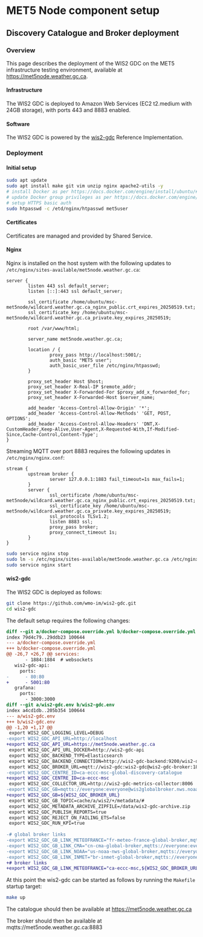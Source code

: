 # MET5 Node component setup

## 
## Discovery Catalogue and Broker deployment

### Overview

This page describes the deployment of the WIS2 GDC on the MET5 infrastructure testing environment, available at https://met5node.weather.gc.ca.

#### Infrastructure

The WIS2 GDC is deployed to Amazon Web Services (EC2 t2.medium with 24GB storage), with ports 443 and 8883 enabled.

#### Software

The WIS2 GDC is powered by the [wis2-gdc](https://github.com/wmo-im/wis2-gdc) Reference Implementation.

### Deployment

#### Initial setup

```bash
sudo apt update
sudo apt install make git vim unzip nginx apache2-utils -y
# install Docker as per https://docs.docker.com/engine/install/ubuntu/#install-using-the-repository
# update Docker group privileges as per https://docs.docker.com/engine/install/linux-postinstall
# setup HTTPS basic auth
sudo htpasswd -c /etd/nginx/htpasswd met5user
```

#### Certificates

Certificates are managed and provided by Shared Service.

#### Nginx

Nginx is installed on the host system with the following updates to `/etc/nginx/sites-available/met5node.weather.gc.ca`:

```
server {
        listen 443 ssl default_server;
        listen [::]:443 ssl default_server;

        ssl_certificate /home/ubuntu/msc-met5node/wildcard.weather.gc.ca_nginx_public.crt_expires_20250519.txt;
        ssl_certificate_key /home/ubuntu/msc-met5node/wildcard.weather.gc.ca_private.key_expires_20250519;

        root /var/www/html;

        server_name met5node.weather.gc.ca;

        location / {
                proxy_pass http://localhost:5001/;
                auth_basic "MET5 user";
                auth_basic_user_file /etc/nginx/htpasswd;
        }

        proxy_set_header Host $host;
        proxy_set_header X-Real-IP $remote_addr;
        proxy_set_header X-Forwarded-For $proxy_add_x_forwarded_for;
        proxy_set_header X-Forwarded-Host $server_name;

        add_header 'Access-Control-Allow-Origin' '*';
        add_header 'Access-Control-Allow-Methods' 'GET, POST, OPTIONS';
        add_header 'Access-Control-Allow-Headers' 'DNT,X-CustomHeader,Keep-Alive,User-Agent,X-Requested-With,If-Modified-Since,Cache-Control,Content-Type';
}
```

Streaming MQTT over port 8883 requires the following updates in `/etc/nginx/nginx.conf`:


```
stream {
        upstream broker {
                server 127.0.0.1:1883 fail_timeout=1s max_fails=1;
        }
        server {
                ssl_certificate /home/ubuntu/msc-met5node/wildcard.weather.gc.ca_nginx_public.crt_expires_20250519.txt;
                ssl_certificate_key /home/ubuntu/msc-met5node/wildcard.weather.gc.ca_private.key_expires_20250519;
                ssl_protocols TLSv1.2;
                listen 8883 ssl;
                proxy_pass broker;
                proxy_connect_timeout 1s;
        }
}
```

```bash
sudo service nginx stop
sudo ln -s /etc/nginx/sites-available/met5node.weather.gc.ca /etc/nginx/sites-enabled/met5node.weather.gc.ca
sudo service nginx start
```

#### wis2-gdc

The WIS2 GDC is deployed as follows:

```bash
git clone https://github.com/wmo-im/wis2-gdc.git
cd wis2-gdc
```

The default setup requires the following changes:

```diff
diff --git a/docker-compose.override.yml b/docker-compose.override.yml
index 79d4c79..29ddb23 100644
--- a/docker-compose.override.yml
+++ b/docker-compose.override.yml
@@ -26,7 +26,7 @@ services:
       - 1884:1884  # websockets
   wis2-gdc-api:
     ports:
-      - 80:80
+      - 5001:80
   grafana:
     ports:
       - 3000:3000
diff --git a/wis2-gdc.env b/wis2-gdc.env
index a4cd1db..205b354 100644
--- a/wis2-gdc.env
+++ b/wis2-gdc.env
@@ -1,20 +1,17 @@
 export WIS2_GDC_LOGGING_LEVEL=DEBUG
-export WIS2_GDC_API_URL=http://localhost
+export WIS2_GDC_API_URL=https://met5node.weather.gc.ca
 export WIS2_GDC_API_URL_DOCKER=http://wis2-gdc-api
 export WIS2_GDC_BACKEND_TYPE=Elasticsearch
 export WIS2_GDC_BACKEND_CONNECTION=http://wis2-gdc-backend:9200/wis2-discovery-metadata
 export WIS2_GDC_BROKER_URL=mqtt://wis2-gdc:wis2-gdc@wis2-gdc-broker:1883
-export WIS2_GDC_CENTRE_ID=ca-eccc-msc-global-discovery-catalogue
+export WIS2_GDC_CENTRE_ID=ca-eccc-msc
 export WIS2_GDC_COLLECTOR_URL=http://wis2-gdc-metrics-collector:8006
-export WIS2_GDC_GB=mqtts://everyone:everyone@wis2globalbroker.nws.noaa.gov:8883
+export WIS2_GDC_GB=${WIS2_GDC_BROKER_URL}
 export WIS2_GDC_GB_TOPIC=cache/a/wis2/+/metadata/#
 export WIS2_GDC_METADATA_ARCHIVE_ZIPFILE=/data/wis2-gdc-archive.zip
 export WIS2_GDC_PUBLISH_REPORTS=true
 export WIS2_GDC_REJECT_ON_FAILING_ETS=false
 export WIS2_GDC_RUN_KPI=true
 
-# global broker links
-export WIS2_GDC_GB_LINK_METEOFRANCE="fr-meteo-france-global-broker,mqtts://everyone:everyone@globalbroker.meteo.fr:8883,Météo-France, Global Broker Service"
-export WIS2_GDC_GB_LINK_CMA="cn-cma-global-broker,mqtts://everyone:everyone@gb.wis.cma.cn:8883,China Meteorological Agency, Global Broker Service"
-export WIS2_GDC_GB_LINK_NOAA="us-noaa-nws-global-broker,mqtts://everyone:everyone@wis2globalbroker.nws.noaa.gov:8883,National Oceanic and Atmospheric Administration, National Weather Service, Global Broker Service"
-export WIS2_GDC_GB_LINK_INMET="br-inmet-global-broker,mqtts://everyone:everyone@globalbroker.inmet.gov.br:8883,Instituto Nacional de Meteorologia (Brazil), Global Broker Service"
+# broker links
+export WIS2_GDC_GB_LINK_METEOFRANCE="ca-eccc-msc,${WIS2_GDC_BROKER_URL},Environment and Climate Change Canada, Meteorological Service of Canada, Global Broker Service"
```

At this point the wis2-gdc can be started as follows by running the `Makefile` startup target:

```bash
make up
```

The catalogue should then be available at https://met5node.weather.gc.ca

The broker should then be available at mqtts://met5node.weather.gc.ca:8883
